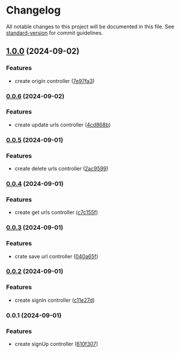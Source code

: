 # Changelog

All notable changes to this project will be documented in this file. See [standard-version](https://github.com/conventional-changelog/standard-version) for commit guidelines.

## [1.0.0](https://github.com/LucianBinner/job-c-17-test-url-shortener/compare/v0.0.6...v1.0.0) (2024-09-02)


### Features

* create origin controller ([7e97fa3](https://github.com/LucianBinner/job-c-17-test-url-shortener/commit/7e97fa36c8a69c84f3daa3dc9cfe8fc682b653d7))

### [0.0.6](https://github.com/LucianBinner/job-c-17-test-url-shortener/compare/v0.0.5...v0.0.6) (2024-09-02)


### Features

* create update urls controller ([4cd868b](https://github.com/LucianBinner/job-c-17-test-url-shortener/commit/4cd868bf12984bdd456e864e7b67da3525a51c26))

### [0.0.5](https://github.com/LucianBinner/job-c-17-test-url-shortener/compare/v0.0.4...v0.0.5) (2024-09-01)


### Features

* create delete urls controller ([2ac9599](https://github.com/LucianBinner/job-c-17-test-url-shortener/commit/2ac9599f846734ecf0a219296e30a6b34711a930))

### [0.0.4](https://github.com/LucianBinner/job-c-17-test-url-shortener/compare/v0.0.3...v0.0.4) (2024-09-01)


### Features

* create get urls controller ([c7c155f](https://github.com/LucianBinner/job-c-17-test-url-shortener/commit/c7c155fa43be13c06bcbfdcead006d154c1bc04f))

### [0.0.3](https://github.com/LucianBinner/job-c-17-test-url-shortener/compare/v0.0.2...v0.0.3) (2024-09-01)


### Features

* crate save url controller ([040a65f](https://github.com/LucianBinner/job-c-17-test-url-shortener/commit/040a65f9a599da401cd9e7f06b11aebdb1d0b7a2))

### [0.0.2](https://github.com/LucianBinner/job-c-17-test-url-shortener/compare/v0.0.1...v0.0.2) (2024-09-01)


### Features

* create signIn controller ([c11e27d](https://github.com/LucianBinner/job-c-17-test-url-shortener/commit/c11e27d8969e293c54ea68b49cef8cdfa90ec351))

### 0.0.1 (2024-09-01)


### Features

* create signUp controller ([610f307](https://github.com/LucianBinner/job-c-17-test-url-shortener/commit/610f30717aae4289191986fb3aa986082987536b))
